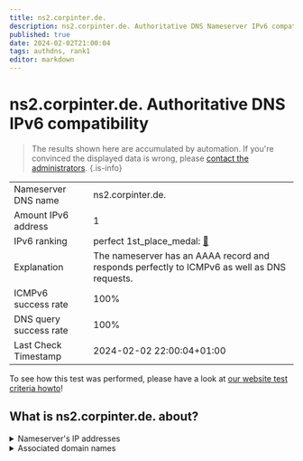 ```yaml
---
title: ns2.corpinter.de.
description: ns2.corpinter.de. Authoritative DNS Nameserver IPv6 compatibility
published: true
date: 2024-02-02T21:00:04
tags: authdns, rank1
editor: markdown
---
```


# ns2.corpinter.de. Authoritative DNS IPv6 compatibility

> The results shown here are accumulated by automation. If you're convinced the displayed data is wrong, please [contact the administrators](/howto/chat). 
{.is-info}




|   |   |
| - | - |
| Nameserver DNS name | ns2.corpinter.de.
| Amount IPv6 address | 1
| IPv6 ranking | perfect 1st_place_medal: [🔗](/howto/ranking) |
| Explanation | The nameserver has an AAAA record and responds perfectly to ICMPv6 as well as DNS requests. |
| ICMPv6 success rate | 100%|
| DNS query success rate | 100% |
| Last Check Timestamp | 2024-02-02 22:00:04+01:00 |

To see how this test was performed, please have a look at [our website test criteria howto](/howto/testcriteria/authdns)!


## What is ns2.corpinter.de. about?




<details>
<summary>Nameserver's IP addresses</summary>

2a03:9e42:e202:1001::53

</details>



<details>
<summary>Associated domain names</summary>

group.mercedes-benz.com

mercedes-benz.de

</details>
